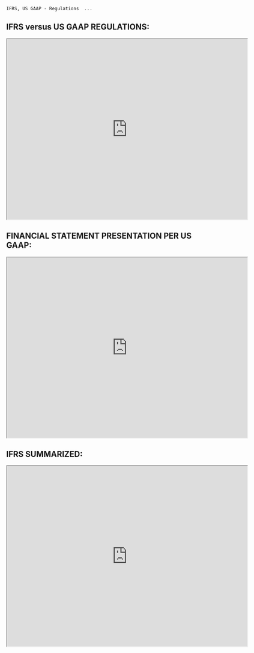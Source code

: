 ```
IFRS, US GAAP - Regulations  ...

```


## IFRS versus US GAAP REGULATIONS:

<iframe src="https://drive.google.com/file/d/1Gl1JBPdJnVWOQAr2e9wDR1JgRCa2wq3y/preview" width="640" height="480"></iframe>

## FINANCIAL STATEMENT PRESENTATION PER US GAAP:

<iframe src="https://drive.google.com/file/d/1mdjZACjWwwcqfjkhuySYgu2whkxTIU05/preview" width="640" height="480"></iframe>

## IFRS SUMMARIZED:

<iframe src="https://drive.google.com/file/d/11OPTmnTEZkdEAx2Dvj5S9gvCbHIAo3mz/preview" width="640" height="480"></iframe>
